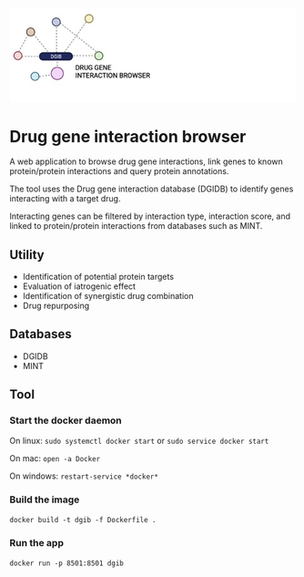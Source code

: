 ![alt text](https://github.com/mghezaiel/Drug-gene-interaction-browser/blob/master/5AF7A9B2-4183-4BBE-8454-D6A9A81EA79F_4_5005_c.jpeg)
# Drug gene interaction browser 

A web application to browse drug gene interactions, link genes to known protein/protein interactions and query protein annotations. 

The tool uses the Drug gene interaction database (DGIDB) to identify genes interacting with a target drug. 

Interacting genes can be filtered by interaction type, interaction score, and linked to protein/protein interactions from databases such as MINT. 

## Utility
- Identification of potential protein targets 
- Evaluation of iatrogenic effect
- Identification of synergistic drug combination 
- Drug repurposing

## Databases
- DGIDB 
- MINT 

## Tool 

### Start the docker daemon 

On linux: 
	```
	sudo systemctl docker start
	```
	or
	```
	sudo service docker start
	```
	
On mac: ```
	open -a Docker 
	```
	
On windows:
	```
	restart-service *docker*
	```

### Build the image 

```docker build -t dgib -f Dockerfile .```

### Run the app 
```docker run -p 8501:8501 dgib```


